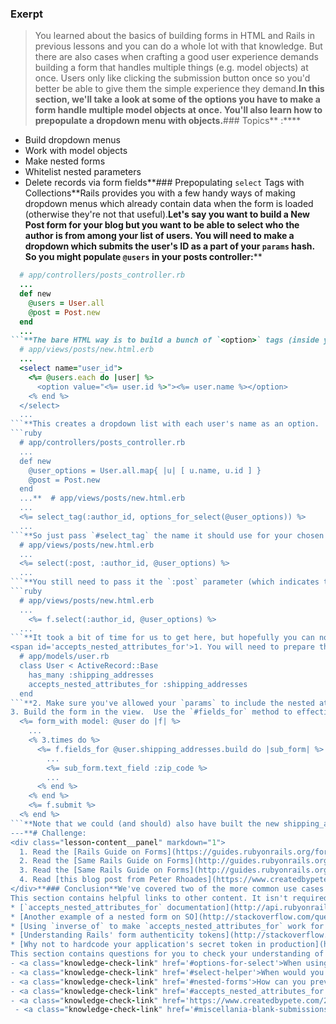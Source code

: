 ### Exerpt
>You learned about the basics of building forms in HTML and Rails in previous lessons and you can do a whole lot with that knowledge.  But there are also cases when crafting a good user experience demands building a form that handles multiple things (e.g. model objects) at once.  Users only like clicking the submission button once so you'd better be able to give them the simple experience they demand.**In this section, we'll take a look at some of the options you have to make a form handle multiple model objects at once.  You'll also learn how to prepopulate a dropdown menu with objects.**###  Topics** :****
* Build dropdown menus
* Work with model objects
* Make nested forms
* Whitelist nested parameters
* Delete records via form fields**### Prepopulating `select` Tags with Collections**Rails provides you with a few handy ways of making dropdown menus which already contain data when the form is loaded (otherwise they're not that useful).**Let's say you want to build a New Post form for your blog but you want to be able to select who the author is from among your list of users.  You will need to make a dropdown which submits the user's ID as a part of your `params` hash.  So you might populate `@users` in your posts controller:****
```ruby
  # app/controllers/posts_controller.rb
  ...
  def new
    @users = User.all
    @post = Post.new
  end
  ...
```**The bare HTML way is to build a bunch of `<option>` tags (inside your `<select>` tag).  You could easily create these in your ERB code by just iterating over some collection, for instance if you'd like to select a post to view from a list of them.**```html
  # app/views/posts/new.html.erb
  ...
  <select name="user_id">
    <%= @users.each do |user| %>
      <option value="<%= user.id %>"><%= user.name %></option>
    <% end %>
  </select>
  ...
```**This creates a dropdown list with each user's name as an option.  Your `#create` action will receive an attribute called `user_id` and you can use it to match an author to that post.**But Rails provides some less verbose ways of doing the same thing, namely using the `#select_tag` helper in conjunction with the `#options_for_select` helper.  The `#select_tag` will create the surrounding tag while the `#options_for_select` gives `#select_tag` the array of options it needs.**<span id='options-for-select'>`#options_for_select` expects a very specific input -- an array of arrays which provide the text for the dropdown option and the value it represents.<span>  So `options_for_select([["choice1",1],["choice2",2]])` creates a couple of option tags, one for each choice.  This is great, because that's exactly what `#select_tag` expects for its second argument.  The only wrinkle here is that you need to convert your `@users` collection, which has full User objects, into a simple array with just `name` and `value`.  That's easy using `#map`:****
```ruby
  # app/controllers/posts_controller.rb
  ...
  def new
    @user_options = User.all.map{ |u| [ u.name, u.id ] }
    @post = Post.new
  end
  ...**  # app/views/posts/new.html.erb
  ...
  <%= select_tag(:author_id, options_for_select(@user_options)) %>
  ...
```**So just pass `#select_tag` the name it should use for your chosen value and the collection and it will output the exact same thing!**<span id='select-helper'>If you want to avoid the whole `options_for_select` thing altogether and your form is designed to build a model instance (e.g. a Post object), just use the more generic `#select` helper in your view:</span>**```ruby
  # app/views/posts/new.html.erb
  ...
  <%= select(:post, :author_id, @user_options) %>
  ...
```**You still need to pass it the `:post` parameter (which indicates that your form is building a Post object) so the `select` tag can get the `name` right... in this case, it will name the tag `<select name="post[author_id]" id="post_author_id">`.  That means (remember!) that the `author_id` attribute will show up in your `params` nested under the `post` hash.**The `:author_id` input to the `#select` helper above represents not just what the chosen value should be called (as in the `#select_tag`) but also which column name it represents in your original (in this case Post) model.  This may be a bit annoying at first since you can't just name your choice whatever you want.**If you have a `#form_with` form scoped under the `f` variable, you don't need to pass the `:post` symbol above (it gets it from `f`), so could instead use:****
```ruby
  # app/views/posts/new.html.erb
  ...
    <%= f.select(:author_id, @user_options) %>
  ...
```**It took a bit of time for us to get here, but hopefully you can now see how straightforward this method is for generating a potentially large dropdown.**You'll use dropdowns a lot to populate the association of a model, e.g. the author of a Post.  In the next section, we'll talk about how to actually create both model objects from within a single form.***Note: If you've used the `simple_form` gem, it has its own way of handling collections of objects which is a bit different (supposedly `simpler`) than this.***### Nested Forms**You've got a form for creating one of your User objects (say for your Amazon.com clone application) but you also want to make that form create one or more ShippingAddress objects (which a User can have many of).  How do you get that one form to create both so your user doesn't get stuck clicking a bunch of form submits?**This is a multi-part process.  It involves your controller, view, models and routes... the whole MVC team!  The gist of it is that your form will submit the main object (e.g. the User) as normal but it will sneak in a bunch of attributes for the other object(s) you want to create (e.g. ShippingAddress object(s)).  Your model will have to be ready for this.  It will create not just the original User object but also the nested objects at the same time.**As you can imagine, it's important to get the names and parameters properly listed so all this magic can happen behind the scenes.**We'll do a broad overview of the process here:****
<span id='accepts_nested_attributes_for'>1. You will need to prepare the User model so that it knows to create one or more ShippingAddress objects if it receives their attributes when creating a normal User.  This is done by adding a method to your User model called `#accepts_nested_attributes_for` which accepts the name of an association, e.g:<span>**```ruby
  # app/models/user.rb
  class User < ActiveRecord::Base
    has_many :shipping_addresses
    accepts_nested_attributes_for :shipping_addresses
  end
```**2. Make sure you've allowed your `params` to include the nested attributes by appropriately including them in your Strong Parameters controller method.  See the reading for examples of how to do this.
3. Build the form in the view.  Use the `#fields_for` method to effectively create a `#form_with` inside your existing `#form_with` form.**There are a couple new aspects to this process.  You saw `#fields_for` in the [Basic Forms lesson](/courses/ruby-on-rails/lessons/form-basics) but it probably has new meaning to you now.  It's basically how you create a form within a form (which should make sense since it's actually used behind the scenes by `#form_with`).  In this example, we might create three "sub-forms" for ShippingAddress objects by using our association, e.g.**```ruby
  <%= form_with model: @user do |f| %>
    ...
    <% 3.times do %>
      <%= f.fields_for @user.shipping_addresses.build do |sub_form| %>
        ...
        <%= sub_form.text_field :zip_code %>
        ...
      <% end %>
    <% end %>
    <%= f.submit %>
  <% end %>
```**Note that we could (and should) also have built the new shipping_address objects in the controller instead of the view; it's just for demonstration purposes here.**The `#accepts_nested_attributes_for` method is fairly straightforward and the docs should be helpful.**The reading will cover more about whitelisting the nested parameters.**### Deleting Nested Form Objects**You can also have your form destroy nested forms by first setting the `:allow_destroy` option to `true` for the `#accepts_nested_attributes_for` method, e.g. `accepts_nested_attributes_for :shipping_addresses, :allow_destroy => true`.  Now, any time you want to destroy a ShippingAddress object from a User's form, just include the key `_destroy => 1` in the submitted parameters for that ShippingAddress.**### Many-to-Many Relationships**If you've got a `has_many :through` relationship, you'll likely need to go one additional step further by specifying that each side of your relationship is the inverse of the other.  It's detailed in [this blog post from ThoughtBot](http://robots.thoughtbot.com/accepts-nested-attributes-for-with-has-many-through).**### Designing Your Own Forms**Sometimes, despite all the nice helpers Rails gives you, you just want to do something that's not standard.  You should first wonder whether this is the easiest and most straightforward way to do things.  If it passes the smell test, then go ahead and build your form.**It's often easiest (and good practice while you're learning) to start with the most basic of HTML forms.  If you don't understand what's going on in the basic HTML (and remember to include your CSRF token), then you'll be hopeless trying to use helpers.  Once you've got a good handle on things, gradually bring in the Rails helpers like `#form_tag` and `#form_with`.**Don't get discouraged if you get some real head-scratcher moments when building nonstandard forms.  It just takes some experience to feel comfortable.  And if things are too out of hand, you may need to re-evaluate your approach (what exactly are you hoping to accomplish with your complex form?) and start again.**### Simple Form**`simple_form` is a gem by Platformatec which can really make your life easier (if you aren't doing anything too crazy).  It provides lots of user-friendly features for building forms and is in wide use today.**It's up to you to check out [the documentation](https://github.com/plataformatec/simple_form) and start using it in your own applications as desired.**### Miscellania: Blank Submissions That Mean Delete**Sometimes, for a record that already exists, you want to either deselect a dropdown or check none of your checkboxes but you want this to indicate that the associated fields should actually be set to `nil`.  Usually, though, if you submit the form it will include none of the fields and your back end won't know that you actually wanted to remove those fields so nothing will happen.  How do you get around it?**Try making a hidden field in your form (or nested form) that has the same name as your checkboxes or dropdown but only contains the value `""`.  Now you'll get that attribute to show up in your `params` hash no matter what and you can handle deleting the records however you'd like appropriate.**Sometimes Rails helper methods will do it for you, but make sure you know what your form is actually submitting (if anything) if you deselect all options!
---**# Challenge:
<div class="lesson-content__panel" markdown="1">
  1. Read the [Rails Guide on Forms](https://guides.rubyonrails.org/form_helpers.html#choices-from-a-collection-of-arbitrary-objects) section 5, which covers populating a form with a collection of objects.
  2. Read the [Same Rails Guide on Forms](http://guides.rubyonrails.org/form_helpers.html#building-complex-forms) section 10, which covers accepting nested form data.
  3. Read the [Same Rails Guide on Forms](http://guides.rubyonrails.org/form_helpers.html#understanding-parameter-naming-conventions) section 8, which covers the parameter conventions for nested forms.
  4. Read [this blog post from Peter Rhoades](https://www.createdbypete.com/2014/04/04/working-with-nested-forms-and-a-many-to-many-association-in-rails-4.html) on working with nested forms.  The example covers a lot of the things we've gone over so far, so follow along.  Also note how he does the whitelisting of nested attributes in Rails 4.
</div>**### Conclusion**We've covered two of the more common use cases for complex forms -- pre-populating a form with objects and creating multiple objects with a single form.  At this point, even if you're uncomfortable, you should have all the tools you need to work through creating a form.  We'll get your hands dirty in the project, have no fear.**The best part?  This is more or less the most complicated conceptual stuff with learning Rails.  Actually, it's not even really Rails-specific... once you're comfortable with the HTML that forms require and how the parameters get submitted to your controller, mapping that to the correct Rails conventions or helpers is the easy part.  So everything you've learned may just be transferrable to every form you'll ever make.**### Additional Resources
This section contains helpful links to other content. It isn't required, so consider it supplemental.*** [Simple Form Documentation on GitHub](https://github.com/plataformatec/simple_form)
* [`accepts_nested_attributes_for` documentation](http://api.rubyonrails.org/classes/ActiveRecord/NestedAttributes/ClassMethods.html)
* [Another example of a nested form on SO](http://stackoverflow.com/questions/15648396/rails-how-to-manage-nested-attributes-without-using-accepts-nested-attributes?rq=1)
* [Using `inverse_of` to make `accepts_nested_attributes_for` work for `has_many :through` relationships](http://robots.thoughtbot.com/accepts-nested-attributes-for-with-has-many-through)
* [Understanding Rails' form authenticity tokens](http://stackoverflow.com/questions/941594/understand-rails-authenticity-token)
* [Why not to hardcode your application's secret token in production](http://daniel.fone.net.nz/blog/2013/05/20/a-better-way-to-manage-the-rails-secret-token/)**### Knowledge Check
This section contains questions for you to check your understanding of this lesson. If you're having trouble answering the questions below on your own, review the material above to find the answer.**- <a class="knowledge-check-link" href='#prepopulating-select-tags-with-collections'>What does the `#select_tag` helper do?</a>
- <a class="knowledge-check-link" href='#options-for-select'>When using `#options_for_select`, what format does the array need to be in?</a>
- <a class="knowledge-check-link" href='#select-helper'>When would you use the `#select` helper?</a>
- <a class="knowledge-check-link" href='#nested-forms'>How can you prevent users from having to submit multiple forms?</a>
- <a class="knowledge-check-link" href='#accepts_nested_attributes_for'>What do you add to the model that allows nested forms to create new objects?</a>
- <a class="knowledge-check-link" href='https://www.createdbypete.com/2014/04/04/working-with-nested-forms-and-a-many-to-many-association-in-rails-4.html'>How do you whitelist the nested parameters in your controller?</a>
 - <a class="knowledge-check-link" href='#miscellania-blank-submissions-that-mean-delete'>How can you set up a dropdown or checkbox to delete a record that already exists?</a>
 